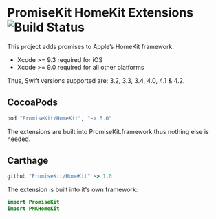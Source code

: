 # PromiseKit HomeKit Extensions ![Build Status]

This project adds promises to Apple’s HomeKit framework.

* Xcode >= 9.3 required for iOS
* Xcode >= 9.0 required for all other platforms

Thus, Swift versions supported are: 3.2, 3.3, 3.4, 4.0, 4.1 & 4.2.

## CocoaPods

```ruby
pod "PromiseKit/HomeKit", "~> 6.0"
```

The extensions are built into PromiseKit.framework thus nothing else is needed.

## Carthage

```ruby
github "PromiseKit/HomeKit" ~> 1.0
```

The extension is built into it's own framework:

```swift
import PromiseKit
import PMKHomeKit
```


[Build Status]: https://travis-ci.org/chrischares/PromiseKit-HomeKit.svg?branch=master
